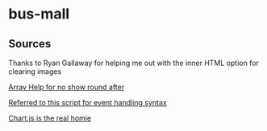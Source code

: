 # bus-mall

## Sources

Thanks to Ryan Gallaway for helping me out with the inner HTML option for clearing images

[Array Help for no show round after](https://developer.mozilla.org/en-US/docs/Web/JavaScript/Reference/Global_Objects/Array)

[Referred to this script for event handling syntax](https://github.com/codefellows/seattle-201d70/blob/master/class-11/demo/inclass-demo/app.js)

[Chart.js is the real homie](https://www.chartjs.org/docs/latest/)